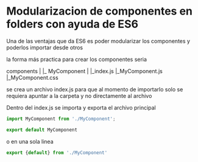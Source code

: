 # Modularizacion de componentes en folders  con ayuda de ES6

Una de las ventajas que da ES6 es poder modularizar los componentes
y poderlos importar desde otros

la forma más practica para crear los componentes seria

components
    |
    |_ MyComponent
        |
        |_index.js
        |_MyComponent.js
        |_MyComponent.css

    
se crea un archivo index.js para que al momento de importarlo solo 
se requiera apuntar a la carpeta y no directamente al archivo

Dentro del index.js se importa y exporta el archivo principal

```jsx
import MyComponent from './MyComponent';

export default MyComponent
```
o en una sola linea

```jsx
export {default} from './MyComponent'
```